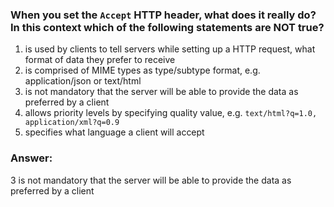 ### When you set the `Accept` HTTP header, what does it really do? In this context which of the following statements are NOT true?

1. is used by clients to tell servers while setting up a HTTP request, what format of data they prefer to receive
1. is comprised of MIME types as type/subtype format, e.g. application/json or text/html
1. is not mandatory that the server will be able to provide the data as preferred by a client
1. allows priority levels by specifying quality value, e.g. `text/html?q=1.0, application/xml?q=0.9`
1. specifies what language a client will accept

### Answer:

3 is not mandatory that the server will be able to provide the data as preferred by a client